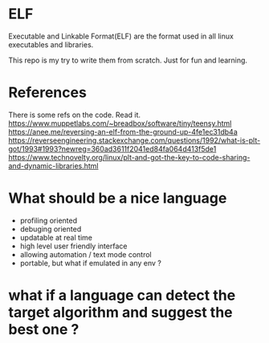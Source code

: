 ELF
===
Executable and Linkable Format(ELF) are the format used in all linux executables and libraries.

This repo is my try to write them from scratch. Just for fun and learning.

References
==========
There is some refs on the code. Read it.
https://www.muppetlabs.com/~breadbox/software/tiny/teensy.html
https://anee.me/reversing-an-elf-from-the-ground-up-4fe1ec31db4a
https://reverseengineering.stackexchange.com/questions/1992/what-is-plt-got/1993#1993?newreg=360ad3611f2041ed84fa064d413f5de1
https://www.technovelty.org/linux/plt-and-got-the-key-to-code-sharing-and-dynamic-libraries.html

# What should be a nice language
- profiling oriented
- debuging oriented
- updatable at real time
- high level user friendly interface
- allowing automation / text mode control
- portable, but what if emulated in any env ?

# what if a language can detect the target algorithm and suggest the best one ?
